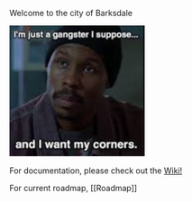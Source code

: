 Welcome to the city of Barksdale

![Avon](https://github.com/PureNukage/barksdale/blob/vertical-slice/avon.PNG)

For documentation, please check out the [Wiki!](https://github.com/PureNukage/barksdale/wiki)

For current roadmap, [[Roadmap]]
